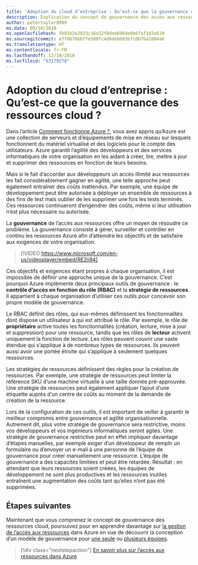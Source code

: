 ```yaml
---
title: 'Adoption du cloud d’entreprise : Qu’est-ce que la gouvernance des ressources cloud ?'
description: Explication du concept de gouvernance des accès aux ressources sur Azure
author: petertaylor9999
ms.date: 09/10/2018
ms.openlocfilehash: fb01b2e2823c16e32f8ded696de0b6faf1d2e610
ms.sourcegitcommit: e7f8676bbffe500fc4d6deb603b7c0b7ba1884a6
ms.translationtype: HT
ms.contentlocale: fr-FR
ms.lasthandoff: 12/10/2018
ms.locfileid: "53179278"
---
```

# <a name="enterprise-cloud-adoption-what-is-cloud-resource-governance"></a>Adoption du cloud d’entreprise : Qu’est-ce que la gouvernance des ressources cloud ?

Dans l’article [Comment fonctionne Azure ?](what-is-azure.md), vous avez appris qu’Azure est une collection de serveurs et d’équipements de mise en réseau sur lesquels fonctionnent du matériel virtualisé et des logiciels pour le compte des utilisateurs. Azure garantit l’agilité des développeurs et des services informatiques de votre organisation en les aidant à créer, lire, mettre à jour et supprimer des ressources en fonction de leurs besoins.

Mais si le fait d’accorder aux développeurs un accès illimité aux ressources les fait considérablement gagner en agilité, une telle approche peut également entraîner des coûts inattendus. Par exemple, une équipe de développement peut être autorisée à déployer un ensemble de ressources à des fins de test mais oublier de les supprimer une fois les tests terminés. Ces ressources continueront d’engendrer des coûts, même si leur utilisation n’est plus nécessaire ou autorisée. 

La **gouvernance** de l’accès aux ressources offre un moyen de résoudre ce problème. La gouvernance consiste à gérer, surveiller et contrôler en continu les ressources Azure afin d’atteindre les objectifs et de satisfaire aux exigences de votre organisation. 

> [!VIDEO https://www.microsoft.com/en-us/videoplayer/embed/RE2ii94] 

Ces objectifs et exigences étant propres à chaque organisation, il est impossible de définir une approche unique de la gouvernance. C’est pourquoi Azure implémente deux principaux outils de gouvernance : le **contrôle d’accès en fonction du rôle (RBAC)** et la **stratégie de ressources**. Il appartient à chaque organisation d’utiliser ces outils pour concevoir son propre modèle de gouvernance.

Le RBAC définit des rôles, qui eux-mêmes définissent les fonctionnalités dont dispose un utilisateur à qui est attribué le rôle. Par exemple, le rôle de **propriétaire** active toutes les fonctionnalités (création, lecture, mise à jour et suppression) pour une ressource, tandis que les rôles de **lecteur** activent uniquement la fonction de lecture. Les rôles peuvent couvrir une vaste étendue qui s’applique à de nombreux types de ressources. Ils peuvent aussi avoir une portée étroite qui s’applique à seulement quelques ressources. 

Les stratégies de ressources définissent des règles pour la création de ressources. Par exemple, une stratégie de ressources peut limiter la référence SKU d’une machine virtuelle à une taille donnée pré-approuvée. Une stratégie de ressources peut également appliquer l’ajout d’une étiquette auprès d’un centre de coûts au moment de la demande de création de la ressource. 

Lors de la configuration de ces outils, il est important de veiller à garantir le meilleur compromis entre gouvernance et agilité organisationnelle. Autrement dit, plus votre stratégie de gouvernance sera restrictive, moins vos développeurs et vos ingénieurs informatiques seront agiles. Une stratégie de gouvernance restrictive peut en effet impliquer davantage d’étapes manuelles, par exemple exiger d’un développeur de remplir un formulaire ou d’envoyer un e-mail à une personne de l’équipe de gouvernance pour créer manuellement une ressource. L’équipe de gouvernance a des capacités limitées et peut être retardée. Résultat : en attendant que leurs ressources soient créées, les équipes de développement ne sont plus productives et les ressources inutiles entraînent une augmentation des coûts tant qu’elles n’ont pas été supprimées.

## <a name="next-steps"></a>Étapes suivantes

Maintenant que vous comprenez le concept de gouvernance des ressources cloud, poursuivez pour en apprendre davantage sur [la gestion de l’accès aux ressources](azure-resource-access.md) dans Azure en vue de découvrir la conception d’un modèle de gouvernance pour [une seule](../governance/governance-single-team.md) ou [plusieurs équipes](../governance/governance-multiple-teams.md).

> [!div class="nextstepaction"]
> [En savoir plus sur l’accès aux ressources dans Azure](azure-resource-access.md)
